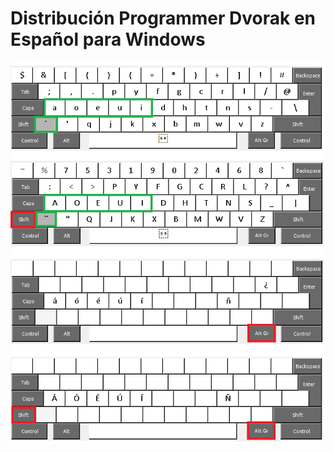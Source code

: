 # Distribución Programmer Dvorak en Español para Windows

![Distribución Programmer Devorak en Español](layout.png)
